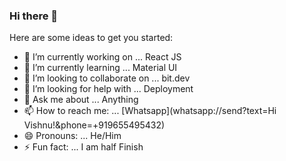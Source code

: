### Hi there 👋

Here are some ideas to get you started:

- 🔭 I’m currently working on ... React JS
- 🌱 I’m currently learning ... Material UI
- 👯 I’m looking to collaborate on ... bit.dev
- 🤔 I’m looking for help with ... Deployment
- 💬 Ask me about ... Anything
- 📫 How to reach me: ... [Whatsapp](whatsapp://send?text=Hi Vishnu!&phone=+919655495432)
- 😄 Pronouns: ... He/Him
- ⚡ Fun fact: ... I am half Finish
